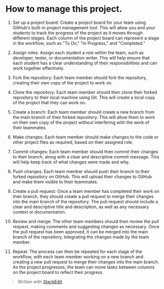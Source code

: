 # How to manage this project.

1.  Set up a project board: Create a project board for your team using GitHub's built-in project management tool. This will allow you and your students to track the progress of the project as it moves through different stages. Each column of the project board can represent a stage in the workflow, such as "To Do," "In Progress," and "Completed."
    
2.  Assign roles: Assign each student a role within the team, such as developer, tester, or documentation writer. This will help ensure that each student has a clear understanding of their responsibilities and can work together effectively.
    
3.  Fork the repository: Each team member should fork the repository, creating their own copy of the project to work on.
    
4.  Clone the repository: Each team member should then clone their forked repository to their local machine using Git. This will create a local copy of the project that they can work on.
    
5.  Create a branch: Each team member should create a new branch from the main branch of their forked repository. This will allow them to work on their own copy of the project without interfering with the work of their teammates.
    
6.  Make changes: Each team member should make changes to the code or other project files as required, based on their assigned role.
    
7.  Commit changes: Each team member should then commit their changes to their branch, along with a clear and descriptive commit message. This will help keep track of what changes were made and why.
    
8.  Push changes: Each team member should push their branch to their forked repository on GitHub. This will upload their changes to GitHub and make them visible to their teammates.
    
9.  Create a pull request: Once a team member has completed their work on their branch, they should create a pull request to merge their changes into the main branch of the repository. The pull request should include a clear and descriptive title and description, as well as any necessary context or documentation.
    
10.  Review and merge: The other team members should then review the pull request, making comments and suggesting changes as necessary. Once the pull request has been approved, it can be merged into the main branch of the repository, integrating the changes made by the team member.
    
11.  Repeat: The process can then be repeated for each stage of the workflow, with each team member working on a new branch and creating a new pull request to merge their changes into the main branch. As the project progresses, the team can move tasks between columns on the project board to reflect their progress


> Written with [StackEdit](https://stackedit.io/).
